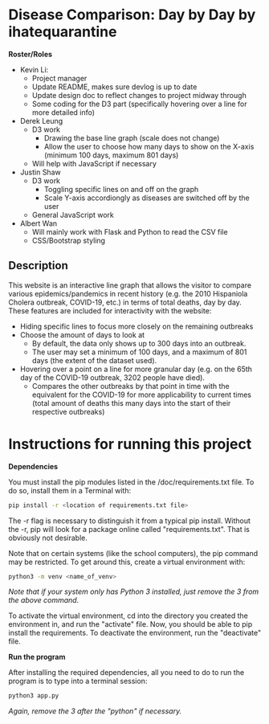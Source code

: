 # Disease Comparison: Day by Day by ihatequarantine

**Roster/Roles**
- Kevin Li:
  - Project manager
  - Update README, makes sure devlog is up to date
  - Update design doc to reflect changes  to project midway through
  - Some coding for the D3 part (specifically hovering over a line for more detailed info)
- Derek Leung
  - D3 work
    - Drawing the base line graph (scale does not change)
    - Allow the user to choose how many days to show on the X-axis (minimum 100 days, maximum 801 days)
  - Will help with JavaScript if necessary
- Justin Shaw
  - D3 work
    - Toggling specific lines on and off on the graph
    - Scale Y-axis accordiongly as diseases are switched off by the user
  - General JavaScript work
- Albert Wan
  - Will mainly work with Flask and Python to read the CSV file
  - CSS/Bootstrap styling
  
## Description
This website is an interactive line graph that allows the visitor to compare various epidemics/pandemics in recent history (e.g. the 2010 Hispaniola Cholera outbreak, COVID-19, etc.) in terms of total deaths, day by day. These features are included for interactivity with the website:
* Hiding specific lines to focus more closely on the remaining outbreaks
* Choose the amount of days to look at
  - By default, the data only shows up to 300 days into an outbreak.
  - The user may set a minimum of 100 days, and a maximum of 801 days (the extent of the dataset used).
* Hovering over a point on a line for more granular day (e.g. on the 65th day of the COVID-19 outbreak, 3202 people have died).
  - Compares the other outbreaks by that point in time with the equivalent for the COVID-19 for more applicability to current times (total amount of deaths this many days into the start of their respective outbreaks)
  
# Instructions for running this project

**Dependencies**

You must install the pip modules listed in the /doc/requirements.txt file. To do so, install them in a Terminal with:
```bash
pip install -r <location of requirements.txt file>
```

The -r flag is necessary to distinguish it from a typical pip install. Without the -r, pip will look for a package online called "requirements.txt". That is obviously not desirable.

Note that on certain systems (like the school computers), the pip command may be restricted. To get around this, create a virtual environment with:
```bash
python3 -m venv <name_of_venv>
```
*Note that if your system only has Python 3 installed, just remove the 3 from the above command.*

To activate the virtual environment, cd into the directory you created the environment in, and run the "activate" file. Now, you should be able to pip install the requirements. To deactivate the environment, run the "deactivate" file.  

**Run the program**

After installing the required dependencies, all you need to do to run the program is to type into a terminal session:
```bash
python3 app.py
```
*Again, remove the 3 after the "python" if necessary.*
